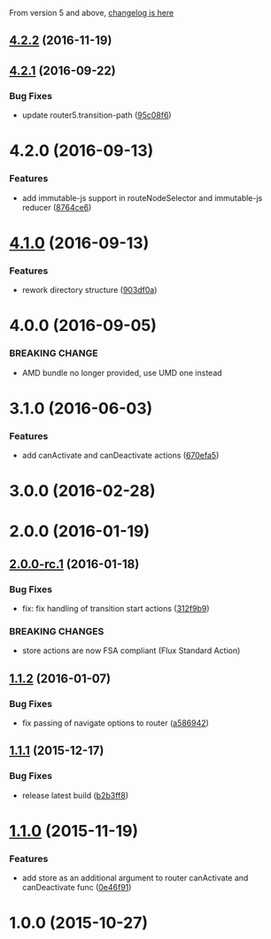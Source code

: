 From version 5 and above, [changelog is here](../../CHANGELOG.md)



<a name="4.2.2"></a>
## [4.2.2](https://github.com/router5/redux-router5/compare/v4.2.1...v4.2.2) (2016-11-19)




<a name="4.2.1"></a>
## [4.2.1](https://github.com/router5/redux-router5/compare/v4.2.0...v4.2.1) (2016-09-22)


### Bug Fixes

* update router5.transition-path ([95c08f6](https://github.com/router5/redux-router5/commit/95c08f6))



<a name="4.2.0"></a>
# 4.2.0 (2016-09-13)


### Features

* add immutable-js support in routeNodeSelector and immutable-js reducer ([8764ce6](https://github.com/router5/redux-router5/commit/8764ce6))



<a name="4.1.0"></a>
# [4.1.0](https://github.com/router5/redux-router5/compare/v4.0.0...v4.1.0) (2016-09-13)


### Features

* rework directory structure ([903df0a](https://github.com/router5/redux-router5/commit/903df0a))



<a name="4.0.0"></a>
# 4.0.0 (2016-09-05)


### BREAKING CHANGE

* AMD bundle no longer provided, use UMD one instead


<a name="3.1.0"></a>
# 3.1.0 (2016-06-03)


### Features

* add canActivate and canDeactivate actions ([670efa5](https://github.com/router5/redux-router5/commit/670efa5))



<a name="3.0.0"></a>
# 3.0.0 (2016-02-28)




<a name="2.0.0"></a>
# 2.0.0 (2016-01-19)




<a name="2.0.0-rc.1"></a>
## [2.0.0-rc.1](https://github.com/router5/redux-router5/compare/v1.1.2...v2.0.0-rc.1) (2016-01-18)


### Bug Fixes

* fix: fix handling of transition start actions ([312f9b9](https://github.com/router5/redux-router5/commit/312f9b9))


### BREAKING CHANGES

* store actions are now FSA compliant (Flux Standard Action)



<a name="1.1.2"></a>
## [1.1.2](https://github.com/router5/redux-router5/compare/v1.1.1...v1.1.2) (2016-01-07)


### Bug Fixes

* fix passing of navigate options to router ([a586942](https://github.com/router5/redux-router5/commit/a586942))



<a name="1.1.1"></a>
## [1.1.1](https://github.com/router5/redux-router5/compare/v1.1.0...v1.1.1) (2015-12-17)


### Bug Fixes

* release latest build ([b2b3ff8](https://github.com/router5/redux-router5/commit/b2b3ff8))



<a name="1.1.0"></a>
# [1.1.0](https://github.com/router5/redux-router5/compare/v1.0.0...v1.1.0) (2015-11-19)


### Features

* add store as an additional argument to router canActivate and canDeactivate func ([0e46f91](https://github.com/router5/redux-router5/commit/0e46f91))



<a name="1.0.0"></a>
# 1.0.0 (2015-10-27)




